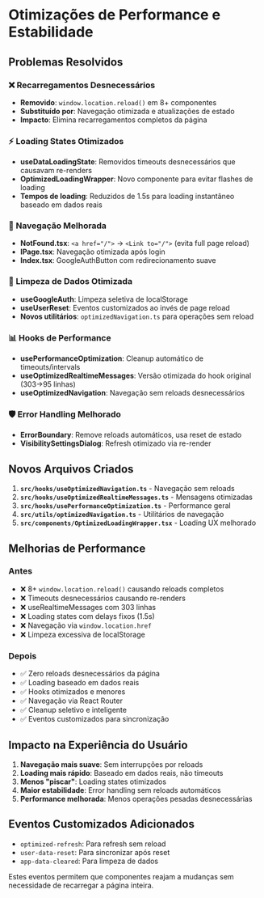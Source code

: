 # Otimizações de Performance e Estabilidade

## Problemas Resolvidos

### ❌ Recarregamentos Desnecessários
- **Removido**: `window.location.reload()` em 8+ componentes
- **Substituído por**: Navegação otimizada e atualizações de estado
- **Impacto**: Elimina recarregamentos completos da página

### ⚡ Loading States Otimizados
- **useDataLoadingState**: Removidos timeouts desnecessários que causavam re-renders
- **OptimizedLoadingWrapper**: Novo componente para evitar flashes de loading
- **Tempos de loading**: Reduzidos de 1.5s para loading instantâneo baseado em dados reais

### 🔄 Navegação Melhorada
- **NotFound.tsx**: `<a href="/">` → `<Link to="/">` (evita full page reload)
- **IPage.tsx**: Navegação otimizada após login
- **Index.tsx**: GoogleAuthButton com redirecionamento suave

### 🧹 Limpeza de Dados Otimizada
- **useGoogleAuth**: Limpeza seletiva de localStorage
- **useUserReset**: Eventos customizados ao invés de page reload
- **Novos utilitários**: `optimizedNavigation.ts` para operações sem reload

### 📊 Hooks de Performance
- **usePerformanceOptimization**: Cleanup automático de timeouts/intervals
- **useOptimizedRealtimeMessages**: Versão otimizada do hook original (303→95 linhas)
- **useOptimizedNavigation**: Navegação sem reloads desnecessários

### 🛡️ Error Handling Melhorado
- **ErrorBoundary**: Remove reloads automáticos, usa reset de estado
- **VisibilitySettingsDialog**: Refresh otimizado via re-render

## Novos Arquivos Criados

1. **`src/hooks/useOptimizedNavigation.ts`** - Navegação sem reloads
2. **`src/hooks/useOptimizedRealtimeMessages.ts`** - Mensagens otimizadas  
3. **`src/hooks/usePerformanceOptimization.ts`** - Performance geral
4. **`src/utils/optimizedNavigation.ts`** - Utilitários de navegação
5. **`src/components/OptimizedLoadingWrapper.tsx`** - Loading UX melhorado

## Melhorias de Performance

### Antes
- ❌ 8+ `window.location.reload()` causando reloads completos
- ❌ Timeouts desnecessários causando re-renders
- ❌ useRealtimeMessages com 303 linhas
- ❌ Loading states com delays fixos (1.5s)
- ❌ Navegação via `window.location.href`
- ❌ Limpeza excessiva de localStorage

### Depois  
- ✅ Zero reloads desnecessários da página
- ✅ Loading baseado em dados reais
- ✅ Hooks otimizados e menores
- ✅ Navegação via React Router
- ✅ Cleanup seletivo e inteligente
- ✅ Eventos customizados para sincronização

## Impacto na Experiência do Usuário

1. **Navegação mais suave**: Sem interrupções por reloads
2. **Loading mais rápido**: Baseado em dados reais, não timeouts
3. **Menos "piscar"**: Loading states otimizados
4. **Maior estabilidade**: Error handling sem reloads automáticos
5. **Performance melhorada**: Menos operações pesadas desnecessárias

## Eventos Customizados Adicionados

- `optimized-refresh`: Para refresh sem reload
- `user-data-reset`: Para sincronizar após reset
- `app-data-cleared`: Para limpeza de dados

Estes eventos permitem que componentes reajam a mudanças sem necessidade de recarregar a página inteira.